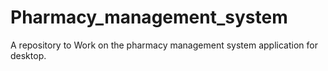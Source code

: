# Pharmacy_management_system
A repository to Work on the pharmacy management system application for desktop.
